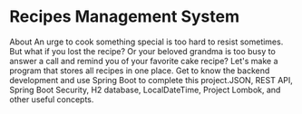 # Recipes Management System

About
An urge to cook something special is too hard to resist sometimes. But what if you lost the recipe? Or your beloved grandma is too busy to answer a call and remind you of your favorite cake recipe? Let's make a program that stores all recipes in one place. Get to know the backend development and use Spring Boot to complete this project.JSON, REST API, Spring Boot Security, H2 database, LocalDateTime, Project Lombok, and other useful concepts.

